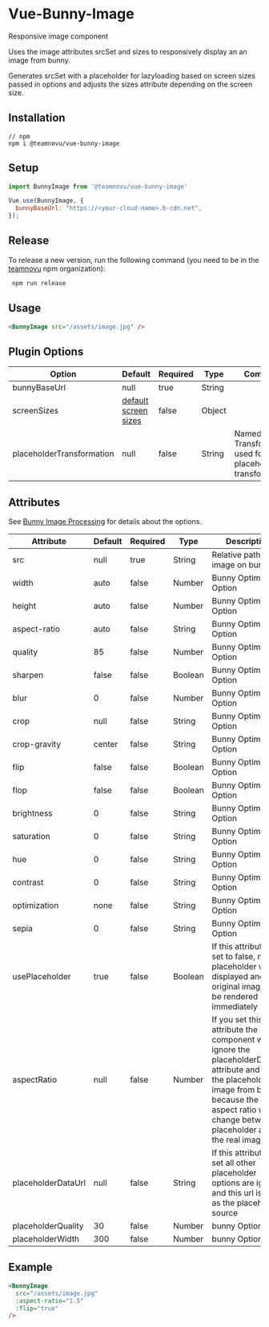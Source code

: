 # Vue-Bunny-Image

Responsive image component

Uses the image attributes srcSet and sizes to responsively display an an image from bunny.

Generates srcSet with a placeholder for lazyloading based on screen sizes passed in options and adjusts the sizes attribute depending on the screen size.

## Installation

```shell
// npm
npm i @teamnovu/vue-bunny-image
```

## Setup

```javascript
import BunnyImage from '@teamnovu/vue-bunny-image'

Vue.use(BunnyImage, {
  bunnyBaseUrl: "https://<your-cloud-name>.b-cdn.net",
});
```


## Release

To release a new version, run the following command (you need to be in the [teamnovu](https://www.npmjs.com/teamnovu) npm organization):

```bash
 npm run release
```

## Usage

```html
<BunnyImage src="/assets/image.jpg" />
```

## Plugin Options

| Option                    | Default                                             | Required | Type   | Comment |
| ------------------------- | --------------------------------------------------- | -------- | ------ | ------- |
| bunnyBaseUrl              | null                                                | true     | String |         |
| screenSizes               | [default screen sizes](src/default-screen-sizes.js) | false    | Object |         |
| placeholderTransformation | null                                                | false    | String | Named Transformation used for the placeholder transformation |

## Attributes
See [Bunny Image Processing](https://docs.bunny.net/docs/stream-image-processing) for details about the options.

| Attribute          | Default | Required | Type    | Description                                                                                                                                                                                                      |
| ------------------ | ------- | -------- | ------- | ---------------------------------------------------------------------------------------------------------------------------------------------------------------------------------------------------------------- |
| src                | null    | true     | String  | Relative path to image on bunny                                                                                                                                                                  |
| width              | auto    | false    | Number  | Bunny Optimizer Option                                                                                                                                                                                                     |
| height             | auto    | false    | Number  | Bunny Optimizer Option                                                                                                                                                                                                     |
| aspect-ratio       | auto    | false    | String  | Bunny Optimizer Option                                                                                                                                                                                                     |
| quality            | 85      | false    | Number  | Bunny Optimizer Option                                                                                                                                                                                                   |
| sharpen            | false   | false    | Boolean | Bunny Optimizer Option                                                                                                                                                                                                 |
| blur               | 0       | false    | Number  | Bunny Optimizer Option                                                                                                                                                                                                 |
| crop               | null    | false    | String  | Bunny Optimizer Option                                                                                                                                                                                               |
| crop-gravity       | center  | false    | String  | Bunny Optimizer Option                                                                                                                                                                                               |
| flip               | false   | false    | Boolean | Bunny Optimizer Option                                                                                                                                                                                               |
| flop               | false   | false    | Boolean | Bunny Optimizer Option                                                                                                                                                                                               |
| brightness         | 0       | false    | String  | Bunny Optimizer Option                                                                                                                                                                                               |
| saturation         | 0       | false    | String  | Bunny Optimizer Option                                                                                                                                                                                               |
| hue                | 0       | false    | String  | Bunny Optimizer Option                                                                                                                                                                                               |
| contrast           | 0       | false    | String  | Bunny Optimizer Option                                                                                                                                                                                               |
| optimization       | none    | false    | String  | Bunny Optimizer Option                                                                                                                                                                                               |
| sepia              | 0       | false    | String  | Bunny Optimizer Option                                                                                                                                                                                               |
| usePlaceholder     | true    | false    | Boolean | If this attribute is set to false, no placeholder will be displayed and the original image will be rendered immediately                                                                                          |
| aspectRatio        | null    | false    | Number  | If you set this attribute the component will ignore the placeholderDataUrl attribute and load the placeholder image from bunny because the aspect ratio would change between placeholder and the real image |
| placeholderDataUrl | null    | false    | String  | If this attribute is set all other placeholder options are ignored and this url is used as the placeholder source                                                                                              |
| placeholderQuality | 30      | false    | Number  | bunny Option                                                                                                                                                                                                     |
| placeholderWidth   | 300     | false    | Number  | bunny Option                                                                                                                                                                                                     |

## Example

```html
<BunnyImage
  src="/assets/image.jpg"
  :aspect-ratio="1.5"
  :flip="true"
/>
```
